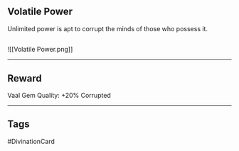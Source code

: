 ## Volatile Power
Unlimited power is apt to corrupt the minds of those who possess it.
## 
![[Volatile Power.png]]

---
## Reward
Vaal Gem
Quality: +20%
Corrupted

---
## Tags
#DivinationCard